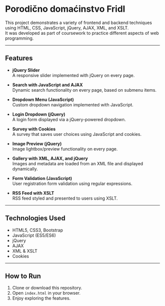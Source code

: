 # Porodično domaćinstvo Fridl

This project demonstrates a variety of frontend and backend techniques using HTML, CSS, JavaScript, jQuery, AJAX, XML, and XSLT.  
It was developed as part of coursework to practice different aspects of web programming.

---

## Features

- **jQuery Slider**  
  A responsive slider implemented with jQuery on every page.

- **Search with JavaScript and AJAX**  
  Dynamic search functionality on every page, based on submenu items.

- **Dropdown Menu (JavaScript)**  
  Custom dropdown navigation implemented with JavaScript.

- **Login Dropdown (jQuery)**  
  A login form displayed via a jQuery-powered dropdown.

- **Survey with Cookies**  
  A survey that saves user choices using JavaScript and cookies.

- **Image Preview (jQuery)**  
  Image lightbox/preview functionality on every page.

- **Gallery with XML, AJAX, and jQuery**  
  Images and metadata are loaded from an XML file and displayed dynamically.

- **Form Validation (JavaScript)**  
  User registration form validation using regular expressions.

- **RSS Feed with XSLT**  
  RSS feed styled and presented to users using XSLT.

---

## Technologies Used

- HTML5, CSS3, Bootstrap  
- JavaScript (ES5/ES6)  
- jQuery  
- AJAX  
- XML & XSLT  
- Cookies

---

## How to Run

1. Clone or download this repository.  
2. Open `index.html` in your browser.  
3. Enjoy exploring the features.


